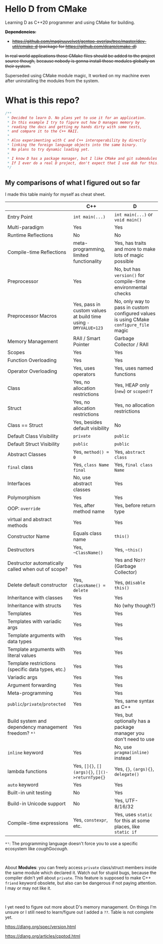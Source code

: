 # Hello D from CMake

Learning D as C++20 programmer and using CMake for building.

~~**Dependencies**:~~

 - ~~https://github.com/magiruuvelvet/gentoo-overlay/tree/master/dev-util/cmake-d (package for https://github.com/dcarp/cmake-d)~~


~~In real world applications those CMake files should be added to the project source though,~~
~~because nobody is gonna install those modules globally on their system.~~

Superseded using CMake module magic, It worked on my machine even after uninstalling the modules from the system.

# What is this repo?

```d
/**
 * Decided to learn D. No plans yet to use it for an application.
 * In this example I try to figure out how D manages memory by
 * reading the docs and getting my hands dirty with some tests,
 * and compare it to the C++ RAII.
 *
 * Also experimenting with C and C++ interoperability by directly
 * linking the foreign language objects into the same binary.
 * No plans to try dynamic loading yet.
 *
 * I know D has a package manager, but I like CMake and git submodules :)
 * If I ever do a real D project, don't expect that I use dub for this.
 */
```

## My comparisons of what I figured out so far

I made this table mainly for myself as cheat sheet.

|                              |   C++                            | D                                |
|------------------------------|----------------------------------|----------------------------------|
| Entry Point                  | `int main(...)`                  | `int main(...)` or `void main()` |
| Multi-paradigm               | Yes                              | Yes                              |
| Runtime Reflections          | No                               | No                               |
| Compile-time Reflections     | meta-programming, limited functionality | Yes, has traits and more to make lots of magic possible |
| Preprocessor                 | Yes                              | No, but has `version()` for compile-time environmental checks |
| Preprocessor Macros          | Yes, pass in custom values at build time using `-DMYVALUE=123` | No, only way to pass in custom configured values is using CMake `configure_file` magic |
| Memory Management            | RAII / Smart Pointer             | Garbage Collector / RAII         |
| Scopes                       | Yes                              | Yes                              |
| Function Overloading         | Yes                              | Yes                              |
| Operator Overloading         | Yes, uses operators              | Yes, uses named functions        |
| Class                        | Yes, no allocation restrictions  | Yes, HEAP only (`new`) or `scoped!T` |
| Struct                       | Yes, no allocation restrictions  | Yes, no allocation restrictions  |
| Class == Struct              | Yes, besides default visibility  | No                               |
| Default Class Visibility     | `private`                        | `public`                         |
| Default Struct Visibility    | `public`                         | `public`                         |
| Abstract Classes             | Yes, `method() = 0`              | Yes, `abstract class`            |
| `final` class                | Yes, `class Name final`          | Yes, `final class Name`          |
| Interfaces                   | No, use abstract classes         | Yes                              |
| Polymorphism                 | Yes                              | Yes                              |
| OOP: `override`              | Yes, after method name           | Yes, before return type          |
| virtual and abstract methods | Yes                              | Yes                              |
| Constructor Name             | Equals class name                | `this()`                         |
| Destructors                  | Yes, `~ClassName()`              | Yes, `~this()`                   |
| Destructor automatically called when out of scope? | Yes        | Yes and No`??` (Garbage Collector) |
| Delete default constructor   | Yes, `ClassName() = delete`      | Yes, `@disable this()`           |
| Inheritance with classes     | Yes                              | Yes                              |
| Inheritance with structs     | Yes                              | No (why though?)                 |
| Templates                    | Yes                              | Yes                              |
| Templates with variadic args | Yes                              | Yes                              |
| Template arguments with data types | Yes                        | Yes                              |
| Template arguments with literal values | Yes                    | Yes                              |
| Template restrictions (specific data types, etc.) | Yes         | Yes                              |
| Variadic args                | Yes                              | Yes                              |
| Argument forwarding          | Yes                              | Yes                              |
| Meta-programming             | Yes                              | Yes                              |
| `public`/`private`/`protected` | Yes                            | Yes, same syntax as C++          |
| Build system and dependency management freedom? `*¹` | Yes      | Yes, but optionally has a package manager you don't need to use |
| `inline` keyword             | Yes                              | No, use `pragma(inline)` instead |
| lambda functions             | Yes, `[]{}`, `[](args){}`, `[]()->returnType{}` | Yes, `{}`, `(args){}`, `delegate()` |
| `auto` keyword               | Yes                              | Yes                              |
| Built-in unit testing        | No                               | Yes                              |
| Build-in Unicode support     | No                               | Yes, UTF-8/16/32                 |
| Compile-time expressions     | Yes, `constexpr`, etc.           | Yes, uses `static` for this at some places, like `static if` |


`*¹`: The programming language doesn't force you to use a specific ecosystem like *cough*Go*cough*.

<br>

About **Modules**: you can freely access `private` class/struct members inside the same module which declared it.
Watch out for stupid bugs, because the compiler didn't yell about `private`. This feature is supposed to make
C++ `friend` keyword obsolete, but also can be dangerous if not paying attention. I may or may not like it.

<br>

I yet need to figure out more about D's memory management. On things I'm unsure or I still
need to learn/figure out I added a `??`. Table is not complete yet.


https://dlang.org/spec/version.html

https://dlang.org/articles/cpptod.html
